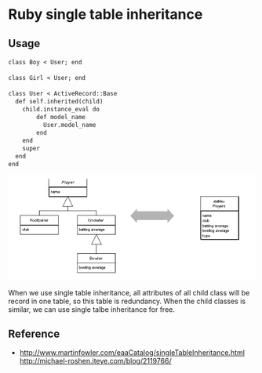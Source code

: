 # Ruby single table inheritance

## Usage

```
class Boy < User; end

class Girl < User; end

class User < ActiveRecord::Base
  def self.inherited(child)
    child.instance_eval do
        def model_name
          User.model_name
        end
    end
    super
  end
end
```

![](/assets/single_talbe_inheritance.PNG)

When we use single table inheritance, all attributes of all child class will be record in one table, so this table is redundancy.
When the child classes is similar, we can use single talbe inheritance for free.

## Reference

- http://www.martinfowler.com/eaaCatalog/singleTableInheritance.html
http://michael-roshen.iteye.com/blog/2119766/